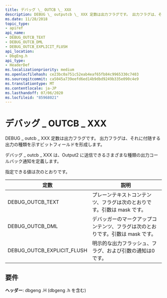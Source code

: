```yaml
---
title: デバッグ \_ OUTCB \_ XXX
description: DEBUG \_ outputcb \_ XXX 定数は出力フラグです。 出力フラグは、それに付随する出力の種類を示すビットフィールドを形成します。
ms.date: 11/28/2018
topic_type:
- apiref
api_name:
- DEBUG_OUTCB_TEXT
- DEBUG_OUTCB_DML
- DEBUG_OUTCB_EXPLICIT_FLUSH
api_location:
- DbgEng.h
api_type:
- HeaderDef
ms.localizationpriority: medium
ms.openlocfilehash: ce23bc0a751c52eab4eaf65fb84c9965330c7403
ms.sourcegitcommit: ca5045a739eefd6ed14b9dbd9249b335e090c4e9
ms.translationtype: MT
ms.contentlocale: ja-JP
ms.lasthandoff: 07/06/2020
ms.locfileid: "85968021"
---
```

# <a name="debug_outcb_xxx"></a>デバッグ \_ OUTCB \_ XXX


DEBUG \_ outcb \_ XXX 定数は出力フラグです。 出力フラグは、それに付随する出力の種類を示すビットフィールドを形成します。

デバッグ \_ outcb \_ XXX は、Output2 に送信できるさまざまな種類の出力コールバック通知を定義します。

指定できる値は次のとおりです。

|定数|説明|
|-----|-------|
|DEBUG_OUTCB_TEXT|プレーンテキストコンテンツ、フラグは次のとおりです。引数は mask です。|
|DEBUG_OUTCB_DML|デバッガーのマークアップコンテンツ、フラグは次のとおりです。引数は mask です。|
|DEBUG_OUTCB_EXPLICIT_FLUSH|明示的な出力フラッシュ、フラグ、および引数の通知は0です。|


<a name="requirements"></a>要件
------------

**ヘッダー**: dbgeng .H (dbgeng .h を含む)


 

 





